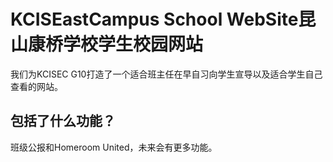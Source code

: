 # KCISEastCampus School WebSite昆山康桥学校学生校园网站
我们为KCISEC G10打造了一个适合班主任在早自习向学生宣导以及适合学生自己查看的网站。

## 包括了什么功能？
班级公报和Homeroom United，未来会有更多功能。
